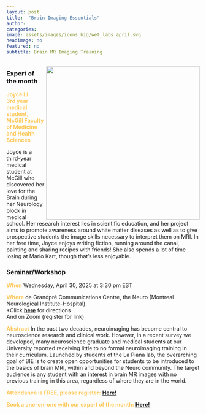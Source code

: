 ```yaml
---
layout: post
title:  "Brain Imaging Essentials"
author: 
categories:
image: assets/images/icons_big/wet_labs_april.svg
headimage: no
featured: no
subtitle: Brain MR Imaging Training
---
```

<style>
orange {
  color: rgba(254, 200, 89, 1);
  font-weight: bold;
}
</style>
<!-- ![](../assets/images/video_screenshots/click-to-see-video.png) -->

<!-- [![](../assets/images/video_screenshots/2023-10-05_osoh_ko_oct-video-screenshot.png)](https://www.youtube.com/watch?v=OHxnwzOKqHM&list=PL4IAzeXaocvx2rSfU1YCuTN3SmnOMqOz3&index=4) -->
<img align="right" width="400" src="{{site.baseurl}}/assets/images/monthly_posters/2025-4-2_osoh_rb_apr-poster-portrait.png">


### Expert of the month
<orange>Joyce Li<br> 3rd year medical student, McGill Faculty of Medicine and Health Sciences</orange>

Joyce is a third-year medical student at McGill who discovered her love for the Brain during her Neurology block in medical school. Her research interest lies in scientific education, and her project aims to promote awareness around white matter diseases as well as to give prospective students the image skills necessary to interpret them on MRI.
In her free time, Joyce enjoys writing fiction, running around the canal, painting and sharing recipes with friends! She also spends a lot of time losing at Mario Kart, though that’s less enjoyable.

### Seminar/Workshop


<orange>When</orange>
Wednesday, April 30, 2025 at 3:30 pm EST

<orange>Where</orange>
de Grandpré Communications Centre, the Neuro (Montreal Neurological Institute-Hospital). <br>
*Click **[here](https://www.mcgill.ca/neuro/about/find-us/wayfinding)** for directions <br>
And on Zoom (register for link)

<orange>Abstract</orange>
In the past two decades, neuroimaging has become central to neuroscience research and clinical work. However, in a recent survey we developed, many neuroscience graduate and medical students at our University reported receiving little to no formal neuroimaging training in their curriculum. Launched by students of the La Piana lab, the overarching goal of BIE is to create open opportunities for students to be introduced to the basics of brain MRI, within and beyond the Neuro community. The target audience is any student with an interest in brain MR images with no previous training in this area, regardless of where they are in the world.

<orange>Attendance is FREE, please register:</orange> 
**[Here!](https://www.eventbrite.com/e/open-science-office-hours-special-lecture-tickets-1123667452599?aff=ebdsshcopyurl&utm-campaign=social&utm-content=attendeeshare&utm-medium=discovery&utm-term=listing&utm-source=cp)**

<orange>Book a one-on-one with our expert of the month:</orange> 
**[Here!](https://calendly.com/open-science-expert)**

